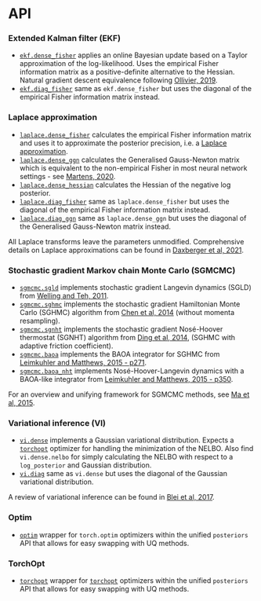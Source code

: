 # API

### Extended Kalman filter (EKF)
- [`ekf.dense_fisher`](ekf/dense_fisher.md) applies an online Bayesian update based 
on a Taylor approximation of the log-likelihood. Uses the empirical Fisher
information matrix as a positive-definite alternative to the Hessian.
Natural gradient descent equivalence following [Ollivier, 2019](https://arxiv.org/abs/1703.00209).
- [`ekf.diag_fisher`](ekf/diag_fisher.md) same as `ekf.dense_fisher` but
uses the diagonal of the empirical Fisher information matrix instead.

### Laplace approximation
- [`laplace.dense_fisher`](laplace/dense_fisher.md) calculates the empirical Fisher
information matrix and uses it to approximate the posterior precision, i.e. a [Laplace
approximation](https://arxiv.org/abs/2106.14806).
- [`laplace.dense_ggn`](laplace/dense_ggn.md) calculates the Generalised
Gauss-Newton matrix which is equivalent to the non-empirical Fisher in most
neural network settings - see [Martens, 2020](https://jmlr.org/papers/volume21/17-678/17-678.pdf).
- [`laplace.dense_hessian`](laplace/dense_hessian.md) calculates the Hessian of the negative
log posterior.
- [`laplace.diag_fisher`](laplace/diag_fisher.md) same as `laplace.dense_fisher` but
uses the diagonal of the empirical Fisher information matrix instead.
- [`laplace.diag_ggn`](laplace/diag_ggn.md) same as `laplace.dense_ggn` but
uses the diagonal of the Generalised Gauss-Newton matrix instead.

All Laplace transforms leave the parameters unmodified. Comprehensive details on Laplace approximations can be found in [Daxberger et al, 2021](https://arxiv.org/abs/2106.14806).


### Stochastic gradient Markov chain Monte Carlo (SGMCMC)
- [`sgmcmc.sgld`](sgmcmc/sgld.md) implements stochastic gradient Langevin dynamics
(SGLD) from [Welling and Teh, 2011](https://www.stats.ox.ac.uk/~teh/research/compstats/WelTeh2011a.pdf).
- [`sgmcmc.sghmc`](sgmcmc/sghmc.md) implements the stochastic gradient Hamiltonian
Monte Carlo (SGHMC) algorithm from [Chen et al, 2014](https://arxiv.org/abs/1402.4102)
(without momenta resampling).
- [`sgmcmc.sgnht`](sgmcmc/sgnht.md) implements the stochastic gradient Nosé-Hoover
thermostat (SGNHT) algorithm from [Ding et al, 2014](https://proceedings.neurips.cc/paper/2014/file/21fe5b8ba755eeaece7a450849876228-Paper.pdf),
(SGHMC with adaptive friction coefficient).
- [`sgmcmc.baoa`](sgmcmc/baoa.md) implements the BAOA integrator for SGHMC
from [Leimkuhler and Matthews, 2015 - p271](https://link.springer.com/book/10.1007/978-3-319-16375-8).
- [`sgmcmc.baoa_nht`](sgmcmc/baoa_nht.md) implements Nosé-Hoover-Langevin dynamics
with a BAOA-like integrator from [Leimkuhler and Matthews, 2015 - p350](https://link.springer.com/ok/10.1007/978-3-319-16375-8).

For an overview and unifying framework for SGMCMC methods, see [Ma et al, 2015](https://arxiv.org/abs/1506.04696).


### Variational inference (VI)
- [`vi.dense`](vi/dense.md) implements a Gaussian variational distribution.
Expects a [`torchopt`](https://github.com/metaopt/torchopt) optimizer for handling the
minimization of the NELBO. Also find `vi.dense.nelbo` for simply calculating the NELBO 
with respect to a `log_posterior` and Gaussian distribution.
- [`vi.diag`](vi/diag.md) same as `vi.dense` but uses the diagonal of the Gaussian
variational distribution.

A review of variational inference can be found in [Blei et al, 2017](https://arxiv.org/abs/1601.00670).


### Optim
- [`optim`](optim.md) wrapper for `torch.optim` optimizers within the unified `posteriors` 
API that allows for easy swapping with UQ methods.

### TorchOpt
- [`torchopt`](torchopt.md) wrapper for [`torchopt`](https://github.com/metaopt/torchopt)
optimizers within the unified `posteriors` API that allows for easy swapping with UQ
methods.

